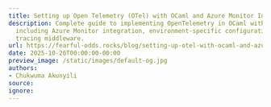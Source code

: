 ```yaml
---
title: Setting up Open Telemetry (OTel) with OCaml and Azure Monitor Integration
description: Complete guide to implementing OpenTelemetry in OCaml with Dream Framework,
  including Azure Monitor integration, environment-specific configuration, and production-ready
  tracing middleware.
url: https://fearful-odds.rocks/blog/setting-up-otel-with-ocaml-and-azure-monitor
date: 2025-10-26T00:00:00-00:00
preview_image: /static/images/default-og.jpg
authors:
- Chukwuma Akunyili
source:
ignore:
---
```

